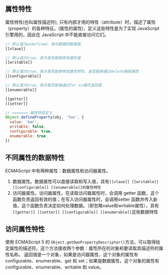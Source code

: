 ## 属性特性
属性特性(也叫属性描述符), 只有内部才用的特性（attribute）时，描述了属性（property）的各种特征。(属性的属性)，定义这些特性是为了实现 JavaScript 引擎用的，因此在 JavaScript 中不能直接访问它们。
```js
// 默认值为undefined，保存数据的数据值
[[vlaue]]

// 默认值为true，表示是否能够修改属性值
[[writable]]

// 默认值为true，表示是否能够修改属性特性，是否能够通过delete删除属性
[[configurable]]

// 默认值为true，表示是否能够通过for-in循环返回值
[[enumerable]]

[[getter]]
[[setter]]

// ======= 属性特性定义
Object.defineProperty(obj, 'foo', {
  value: 'bar',
  writable: false,
  configurable: true,
  enumerable: true
})
```

## 不同属性的数据特性

ECMAScript 中有两种属性：数据属性和访问器属性。
1. 数据属性。数据属性可以直接读取和写入值，具有`[[vlaue]] [[writable]] [[configurable]] [[enumerable]]的属性特性`
2. 访问器属性。访问器属性，在读取访问器属性时，会调用 getter 函数，这个函数负责返回有效的值；在写入访问器属性时，会调用setter 函数并传入新值，这个函数负责决定如何处理数据。（即忽略value和writable属性），具有`[[getter]] [[setter]] [[configurable]] [[enumerable]]`这些数据特性



## 访问属性特性
使用 ECMAScript 5 的 `Object.getOwnPropertyDescriptor()`方法，可以取得给定属性的描述符。这个方法接收两个参数：属性所在的对象和要读取其描述符的属性名称。 返回值是一个对象，如果是访问器属性，这个对象的属性有configurable、enumerable、get 和 set；如果是数据属性，这个对象的属性有 configurable、enumerable、writable 和 value。



